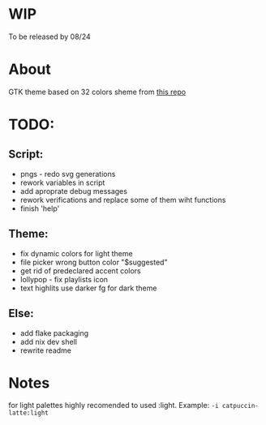 # WIP
To be released by 08/24

# About
GTK theme based on 32 colors sheme from [this repo](https://github.com/id3v1669/32based-color-shemes)

# TODO:
## Script:
* pngs - redo svg generations
* rework variables in script
* add aproprate debug messages
* rework verifications and replace some of them wiht functions
* finish 'help'
## Theme:
* fix dynamic colors for light theme
* file picker wrong button color "$suggested"
* get rid of predeclared accent colors
* lollypop - fix playlists icon
* text highlits use darker fg for dark theme
## Else:
* add flake packaging
* add nix dev shell
* rewrite readme

# Notes
for light palettes highly recomended to used :light. Example: `-i catpuccin-latte:light`